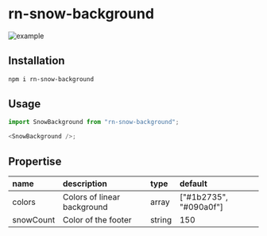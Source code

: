 [example-url]: ./snow.gif

# rn-snow-background

![example][example-url]

## Installation

```bash
npm i rn-snow-background
```

## Usage

```javascript
import SnowBackground from "rn-snow-background";

<SnowBackground />;
```

## Propertise

| name      | description                 | type   | default                |
| :-------- | :-------------------------- | :----- | :--------------------- |
| colors    | Colors of linear background | array  | ["#1b2735", "#090a0f"] |
| snowCount | Color of the footer         | string | 150                    |
